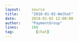 ```yaml
---
layout:     source 
title:      "2018-01-02-WeChat"
date:       2018-01-02 12:00:00
author:     "PaymentGroup"
lines:      160 
tag:		  [chat]
---
```

